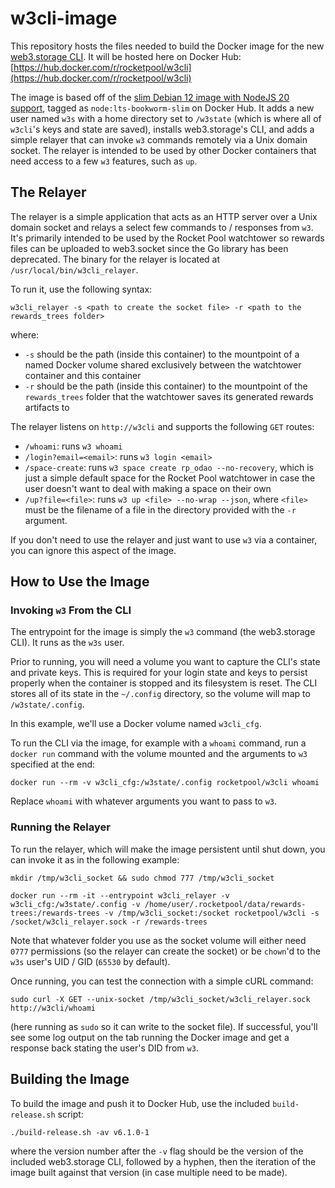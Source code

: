 # w3cli-image

This repository hosts the files needed to build the Docker image for the new [web3.storage CLI](https://web3.storage/docs/w3cli/). It will be hosted here on Docker Hub: [https://hub.docker.com/r/rocketpool/w3cli](https://hub.docker.com/r/rocketpool/w3cli)

The image is based off of the [slim Debian 12 image with NodeJS 20 support](https://github.com/nodejs/docker-node/blob/dbc174542d51f03535f6513391f569e3b93a91dd/20/bookworm-slim/Dockerfile), tagged as `node:lts-bookworm-slim` on Docker Hub. It adds a new user named `w3s` with a home directory set to `/w3state` (which is where all of `w3cli`'s keys and state are saved), installs web3.storage's CLI, and adds a simple relayer that can invoke `w3` commands remotely via a Unix domain socket. The relayer is intended to be used by other Docker containers that need access to a few `w3` features, such as `up`.


## The Relayer

The relayer is a simple application that acts as an HTTP server over a Unix domain socket and relays a select few commands to / responses from `w3`. It's primarily intended to be used by the Rocket Pool watchtower so rewards files can be uploaded to web3.socket since the Go library has been deprecated. The binary for the relayer is located at `/usr/local/bin/w3cli_relayer`.

To run it, use the following syntax:
```
w3cli_relayer -s <path to create the socket file> -r <path to the rewards_trees folder>
```
where:
- `-s` should be the path (inside this container) to the mountpoint of a named Docker volume shared exclusively between the watchtower container and this container
- `-r` should be the path (inside this container) to the mountpoint of the `rewards_trees` folder that the watchtower saves its generated rewards artifacts to

The relayer listens on `http://w3cli` and supports the following `GET` routes:
- `/whoami`: runs `w3 whoami`
- `/login?email=<email>`: runs `w3 login <email>`
- `/space-create`: runs `w3 space create rp_odao --no-recovery`, which is just a simple default space for the Rocket Pool watchtower in case the user doesn't want to deal with making a space on their own
- `/up?file=<file>`: runs `w3 up <file> --no-wrap --json`, where `<file>` must be the filename of a file in the directory provided with the `-r` argument.

If you don't need to use the relayer and just want to use `w3` via a container, you can ignore this aspect of the image.


## How to Use the Image


### Invoking `w3` From the CLI

The entrypoint for the image is simply the `w3` command (the web3.storage CLI). It runs as the `w3s` user.

Prior to running, you will need a volume you want to capture the CLI's state and private keys. This is required for your login state and keys to persist properly when the container is stopped and its filesystem is reset. The CLI stores all of its state in the `~/.config` directory, so the volume will map to `/w3state/.config`.


In this example, we'll use a Docker volume named `w3cli_cfg`.

To run the CLI via the image, for example with a `whoami` command, run a `docker run` command with the volume mounted and the arguments to `w3` specified at the end:

```
docker run --rm -v w3cli_cfg:/w3state/.config rocketpool/w3cli whoami
```

Replace `whoami` with whatever arguments you want to pass to `w3`.


### Running the Relayer

To run the relayer, which will make the image persistent until shut down, you can invoke it as in the following example:
```
mkdir /tmp/w3cli_socket && sudo chmod 777 /tmp/w3cli_socket

docker run --rm -it --entrypoint w3cli_relayer -v w3cli_cfg:/w3state/.config -v /home/user/.rocketpool/data/rewards-trees:/rewards-trees -v /tmp/w3cli_socket:/socket rocketpool/w3cli -s /socket/w3cli_relayer.sock -r /rewards-trees
```

Note that whatever folder you use as the socket volume will either need `0777` permissions (so the relayer can create the socket) or be `chown`'d to the `w3s` user's UID / GID (`65530` by default).

Once running, you can test the connection with a simple cURL command:

```
sudo curl -X GET --unix-socket /tmp/w3cli_socket/w3cli_relayer.sock http://w3cli/whoami
```
(here running as `sudo` so it can write to the socket file).
If successful, you'll see some log output on the tab running the Docker image and get a response back stating the user's DID from `w3`.


## Building the Image

To build the image and push it to Docker Hub, use the included `build-release.sh` script:

```
./build-release.sh -av v6.1.0-1
```

where the version number after the `-v` flag should be the version of the included web3.storage CLI, followed by a hyphen, then the iteration of the image built against that version (in case multiple need to be made).
